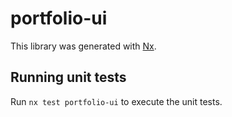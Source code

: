 # portfolio-ui

This library was generated with [Nx](https://nx.dev).

## Running unit tests

Run `nx test portfolio-ui` to execute the unit tests.

